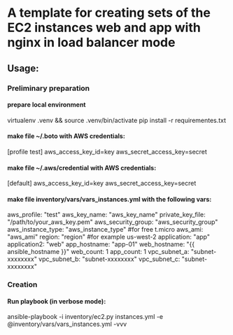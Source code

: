 # A template for creating sets of the EC2 instances web and app with nginx in load balancer mode

## Usage:

### Preliminary preparation

#### prepare local environment

virtualenv .venv && source .venv/bin/activate
pip install -r requirementes.txt

#### make file ~/.boto with AWS credentials:

[profile test]
aws_access_key_id=key
aws_secret_access_key=secret

#### make file ~/.aws/credential with AWS credentials:

[default]
aws_access_key_id=key
aws_secret_access_key=secret

#### make file inventory/vars/vars_instances.yml with the following vars:

aws_profile: "test"
aws_key_name: "aws_key_name"
private_key_file: "/path/to/your_aws_key.pem"
aws_security_group: "aws_security_group"
aws_instance_type: "aws_instance_type" #for free t.micro
aws_ami: "aws_ami"
region: "region" #for example us-west-2
application: "app"
application2: "web"
app_hostname: "app-01"
web_hostname: "{{ ansible_hostname }}"
web_count: 1
app_count: 1
vpc_subnet_a: "subnet-xxxxxxxx"
vpc_subnet_b: "subnet-xxxxxxxx"
vpc_subnet_c: "subnet-xxxxxxxx"



### Creation

#### Run playbook (in verbose mode):

ansible-playbook -i inventory/ec2.py instances.yml -e @inventory/vars/vars_instances.yml -vvv 